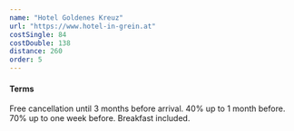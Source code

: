 ```yaml
---
name: "Hotel Goldenes Kreuz"
url: "https://www.hotel-in-grein.at"
costSingle: 84
costDouble: 138
distance: 260
order: 5
---
```


#### Terms

Free cancellation until 3 months before arrival. 40% up to 1 month before. 70% up to one week before. Breakfast included.
